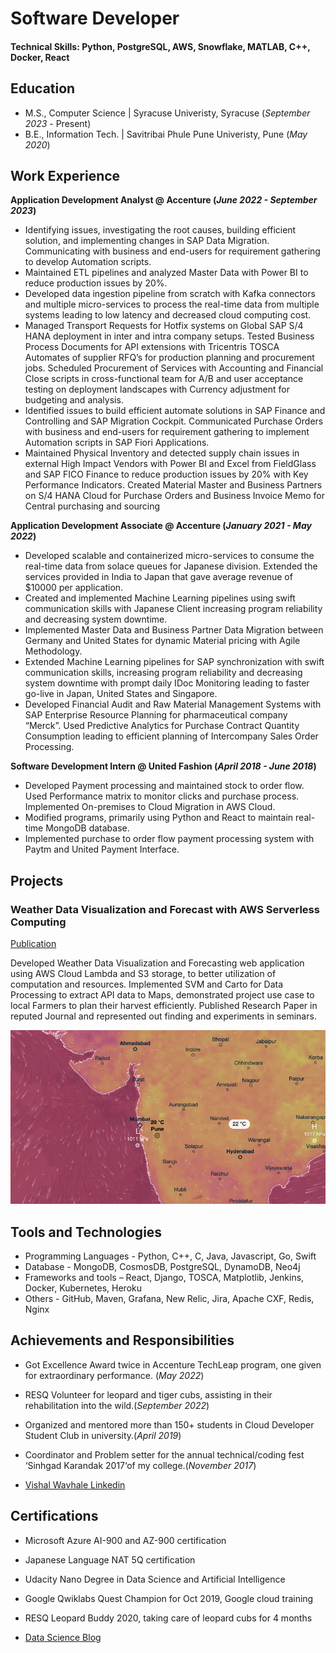 # Software Developer

#### Technical Skills: Python, PostgreSQL, AWS, Snowflake, MATLAB, C++, Docker, React

## Education						       		
- M.S., Computer Science | Syracuse Univeristy, Syracuse (_September 2023_ - Present)	 			        		
- B.E., Information Tech. | Savitribai Phule Pune Univeristy, Pune (_May 2020_)	 		        		

## Work Experience
**Application Development Analyst @ Accenture (_June 2022 - September 2023_)**
- Identifying issues, investigating the root causes, building efficient solution, and implementing changes in SAP Data Migration. Communicating with business and end-users for requirement gathering to develop Automation scripts.
- Maintained ETL pipelines and analyzed Master Data with Power BI to reduce production issues by 20%.
- Developed data ingestion pipeline from scratch with Kafka connectors and multiple micro-services to process the real-time data from multiple systems leading to low latency and decreased cloud computing cost.
- Managed Transport Requests for Hotfix systems on Global SAP S/4 HANA deployment in inter and intra company setups. Tested Business Process Documents for API extensions with Tricentris TOSCA Automates of supplier RFQ’s for production planning and procurement jobs. Scheduled Procurement of Services with Accounting and Financial Close scripts in cross-functional team for A/B and user acceptance testing on deployment landscapes with Currency adjustment for budgeting and analysis.
- Identified issues to build efficient automate solutions in SAP Finance and Controlling and SAP Migration Cockpit. Communicated Purchase Orders with business and end-users for requirement gathering to implement Automation scripts in SAP Fiori Applications.
- Maintained Physical Inventory and detected supply chain issues in external High Impact Vendors with Power BI and Excel from FieldGlass and SAP FICO Finance to reduce production issues by 20% with Key Performance Indicators. Created Material Master and Business Partners on S/4 HANA Cloud for Purchase Orders and Business Invoice Memo for Central purchasing and sourcing

**Application Development Associate @ Accenture (_January 2021 - May 2022_)**
- Developed scalable and containerized micro-services to consume the real-time data from solace queues for Japanese division. Extended the services provided in India to Japan that gave average revenue of $10000 per application.
- Created and implemented Machine Learning pipelines using swift communication skills with Japanese Client increasing program reliability and decreasing system downtime.
- Implemented Master Data and Business Partner Data Migration between Germany and United States for dynamic Material pricing with Agile Methodology.
- Extended Machine Learning pipelines for SAP synchronization with swift communication skills, increasing program reliability and decreasing system downtime with prompt daily IDoc Monitoring leading to faster go-live in Japan, United States and Singapore.
- Developed Financial Audit and Raw Material Management Systems with SAP Enterprise Resource Planning for pharmaceutical company “Merck”. Used Predictive Analytics for Purchase Contract Quantity Consumption leading to efficient planning of Intercompany Sales Order Processing.

**Software Development Intern @ United Fashion (_April 2018 - June 2018_)**
- Developed Payment processing and maintained stock to order flow. Used Performance matrix to monitor clicks and purchase process. Implemented On-premises to Cloud Migration in AWS Cloud.
- Modified programs, primarily using Python and React to maintain real-time MongoDB database.
- Implemented purchase to order flow payment processing system with Paytm and United Payment Interface.

## Projects
### Weather Data Visualization and Forecast with AWS Serverless Computing
[Publication](https://www.researchgate.net/publication/344336400_INTERNATIONAL_RESEARCH_JOURNAL_OF_ENGINEERING_AND_TECHNOLOGY_IRJET_Weather_Data_Forecast_and_Analytics)

Developed Weather Data Visualization and Forecasting web application using AWS Cloud Lambda and S3 storage, to better utilization of computation and resources. Implemented SVM and Carto for Data Processing to extract API data to Maps, demonstrated project use case to local Farmers to plan their harvest efficiently. Published Research Paper in reputed Journal and represented out finding and experiments in seminars.

![Weather Visualization](/assets/img/weather.png)


## Tools and Technologies
- Programming Languages - Python, C++, C, Java, Javascript, Go, Swift
- Database - MongoDB, CosmosDB, PostgreSQL, DynamoDB, Neo4j
- Frameworks and tools – React, Django, TOSCA, Matplotlib, Jenkins, Docker, Kubernetes, Heroku
-  Others - GitHub, Maven, Grafana, New Relic, Jira, Apache CXF, Redis, Nginx

## Achievements and Responsibilities
- Got Excellence Award twice in Accenture TechLeap program, one given for extraordinary performance. (_May 2022_)
- RESQ Volunteer for leopard and tiger cubs, assisting in their rehabilitation into the wild.(_September 2022_)
- Organized and mentored more than 150+ students in Cloud Developer Student Club in university.(_April 2019_)
- Coordinator and Problem setter for the annual technical/coding fest ‘Sinhgad Karandak 2017‘of my college.(_November 2017_)

- [Vishal Wavhale Linkedin](https://www.linkedin.com/in/vishalwavhale)

## Certifications
- Microsoft Azure AI-900 and AZ-900 certification
- Japanese Language NAT 5Q certification
- Udacity Nano Degree in Data Science and Artificial Intelligence
- Google Qwiklabs Quest Champion for Oct 2019, Google cloud training
- RESQ Leopard Buddy 2020, taking care of leopard cubs for 4 months

- [Data Science Blog](https://medium.com/@vishalden493)
